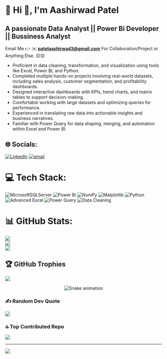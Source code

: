 # 💫 Hi 👋, I'm Aashirwad Patel
## A passionate Data Analyst || Power Bi Developer || Bussiness Analyst

Email Me 👉 ✉️ **patelaashirwad3@gmail.com**  For Collaboration/Project or Anything Else. 😊😊
- Proficient in data cleaning, transformation, and visualization using tools like Excel, Power BI, and Python.
- Completed multiple hands-on projects involving real-world datasets, including sales analysis, customer segmentation, and profitability dashboards.
- Designed interactive dashboards with KPIs, trend charts, and matrix tables to support decision-making.
- Comfortable working with large datasets and optimizing queries for performance.
- Experienced in translating raw data into actionable insights and business narratives.
- Familiar with Power Query for data shaping, merging, and automation within Excel and Power BI.



## 🌐 Socials:
[![LinkedIn](https://img.shields.io/badge/LinkedIn-%230077B5.svg?logo=linkedin&logoColor=white)](https://linkedin.com/in/www.linkedin.com/in/aashirwad-patel-076161233) [![email](https://img.shields.io/badge/Email-D14836?logo=gmail&logoColor=white)](mailto:patelaashirwad3@gmail.com) 

# 💻 Tech Stack:
![MicrosoftSQLServer](https://img.shields.io/badge/Microsoft%20SQL%20Server-CC2927?style=for-the-badge&logo=microsoft%20sql%20server&logoColor=white) ![Power Bi](https://img.shields.io/badge/power_bi-F2C811?style=for-the-badge&logo=powerbi&logoColor=black) ![NumPy](https://img.shields.io/badge/numpy-%23013243.svg?style=for-the-badge&logo=numpy&logoColor=white) ![Matplotlib](https://img.shields.io/badge/Matplotlib-%23ffffff.svg?style=for-the-badge&logo=Matplotlib&logoColor=White) ![Python](https://img.shields.io/badge/python-3670A0?style=for-the-badge&logo=python&logoColor=ffdd54) ![Advanced Excel](https://img.shields.io/badge/Advanced%20Excel-217346?style=for-the-badge&logo=microsoft-excel&logoColor=white) ![Power Query](https://img.shields.io/badge/Power%20Query-742774?style=for-the-badge&logo=microsoft-power-bi&logoColor=white) ![Data Cleaning](https://img.shields.io/badge/Data%20Cleaning-4B8BBE?style=for-the-badge&logo=databricks&logoColor=white)
# 📊 GitHub Stats:
![](https://github-readme-stats.vercel.app/api?username=patelaashirwad3-droid&theme=dark&hide_border=false&include_all_commits=true&count_private=false)<br/>
![](https://nirzak-streak-stats.vercel.app/?user=patelaashirwad3-droid&theme=dark&hide_border=false)<br/>
![](https://github-readme-stats.vercel.app/api/top-langs/?username=patelaashirwad3-droid&theme=dark&hide_border=false&include_all_commits=true&count_private=false&layout=compact)

## 🏆 GitHub Trophies
![](https://github-profile-trophy.vercel.app/?username=patelaashirwad3-droid&theme=radical&no-frame=false&no-bg=true&margin-w=4)


<!-- Snake Game Repo View -->

<div align="center">
  <img src="https://profile-readme-generator.com/assets/snake.svg" alt="Snake animation" />
</div>

### ✍️ Random Dev Quote
![](https://quotes-github-readme.vercel.app/api?type=horizontal&theme=radical)

### 🔝 Top Contributed Repo
![](https://github-contributor-stats.vercel.app/api?username=patelaashirwad3-droid&limit=5&theme=dark&combine_all_yearly_contributions=true)

---
[![](https://visitcount.itsvg.in/api?id=patelaashirwad3-droid&icon=0&color=0)](https://visitcount.itsvg.in)

<!-- Proudly created with GPRM ( https://gprm.itsvg.in ) -->
